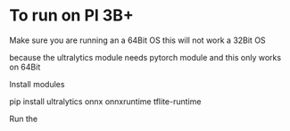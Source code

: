 # To run on PI 3B+

Make sure you are running an a 64Bit OS this will not work a 32Bit OS

because the ultralytics module needs pytorch module and this only works on 64Bit 

Install modules

pip install ultralytics onnx onnxruntime tflite-runtime

Run the 
